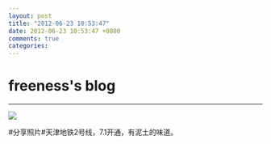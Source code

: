```yaml
---
layout: post
title: "2012-06-23 10:53:47"
date: 2012-06-23 10:53:47 +0800
comments: true
categories: 
---
```


# freeness's blog

----------

![](http://okqmqrbgo.bkt.clouddn.com/201206231053471.jpg)

>
\#分享照片\#天津地铁2号线，7.1开通，有泥土的味道。